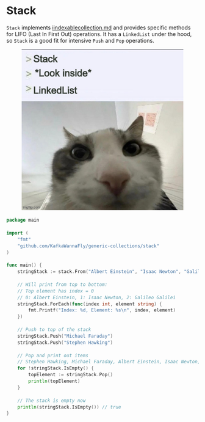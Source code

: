# Stack

`Stack` implements [iindexablecollection.md](iindexablecollection.md "mention") and provides specific methods for LIFO (Last In First Out) operations. It has a `LinkedList` under the hood, so `Stack` is a good fit for intensive `Push` and `Pop` operations.

<figure><img src="../.gitbook/assets/925177.jpg" alt=""><figcaption></figcaption></figure>

```go
package main

import (
	"fmt"
	"github.com/KafkaWannaFly/generic-collections/stack"
)

func main() {
	stringStack := stack.From("Albert Einstein", "Isaac Newton", "Galileo Galilei")

	// Will print from top to bottom:
	// Top element has index = 0
	// 0: Albert Einstein, 1: Isaac Newton, 2: Galileo Galilei
	stringStack.ForEach(func(index int, element string) {
		fmt.Printf("Index: %d, Element: %s\n", index, element)
	})

	// Push to top of the stack
	stringStack.Push("Michael Faraday")
	stringStack.Push("Stephen Hawking")

	// Pop and print out items
	// Stephen Hawking, Michael Faraday, Albert Einstein, Isaac Newton, Galileo Galilei
	for !stringStack.IsEmpty() {
		topElement := stringStack.Pop()
		println(topElement)
	}

	// The stack is empty now
	println(stringStack.IsEmpty()) // true
}

```
